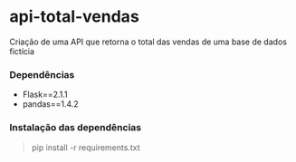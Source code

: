 # api-total-vendas
Criação de uma API que retorna o total das vendas de uma base de dados fictícia

### Dependências
- Flask==2.1.1
- pandas==1.4.2

### Instalação das dependências

> pip install -r requirements.txt
